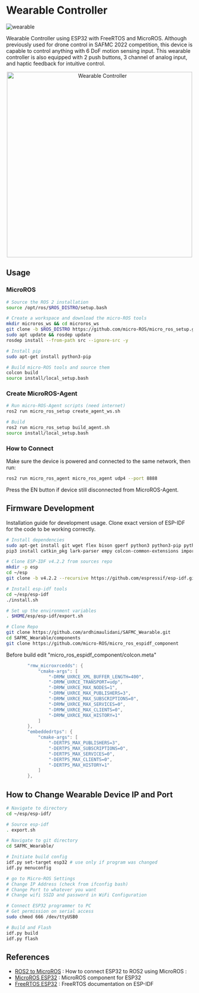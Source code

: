 Wearable Controller
==============================
![wearable](https://github.com/ardhimaulidani/SAFMC_Wearable/assets/62376702/5faacb21-9c05-45bb-86f6-6163b41ba1f6)

Wearable Controller using ESP32 with FreeRTOS and MicroROS.
Although previously used for drone control in SAFMC 2022 competition, this device is capable to control anything with 6 DoF motion sensing input.
This wearable controller is also equipped with 2 push buttons, 3 channel of analog input, and haptic feedback for intuitive control.

<p align="center">
  <img src="https://github.com/ardhimaulidani/wearable_controller/assets/62376702/3b7059ce-328d-492b-8747-9d91c941629c" width="500" title="Wearable Controller">
</p>

## Usage
### MicroROS
```bash
# Source the ROS 2 installation
source /opt/ros/$ROS_DISTRO/setup.bash

# Create a workspace and download the micro-ROS tools
mkdir microros_ws && cd microros_ws
git clone -b $ROS_DISTRO https://github.com/micro-ROS/micro_ros_setup.git src/micro_ros_setup
sudo apt update && rosdep update
rosdep install --from-path src --ignore-src -y

# Install pip
sudo apt-get install python3-pip

# Build micro-ROS tools and source them
colcon build
source install/local_setup.bash
```

### Create MicroROS-Agent
```bash
# Run micro-ROS-Agent scripts (need internet)
ros2 run micro_ros_setup create_agent_ws.sh

# Build
ros2 run micro_ros_setup build_agent.sh
source install/local_setup.bash
```

### How to Connect
Make sure the device is powered and connected to the same network, then run:
```bash
ros2 run micro_ros_agent micro_ros_agent udp4 --port 8888
```
Press the EN button if device still disconnected from MicroROS-Agent.

## Firmware Development
Installation guide for development usage. Clone exact version of ESP-IDF for the code to be working correctly.
```bash
# Install dependencies
sudo apt-get install git wget flex bison gperf python3 python3-pip python3-setuptools cmake ninja-build ccache libffi-dev libssl-dev dfu-util libusb-1.0-0
pip3 install catkin_pkg lark-parser empy colcon-common-extensions importlib-resources

# Clone ESP-IDF v4.2.2 from sources repo
mkdir -p esp
cd ~/esp
git clone -b v4.2.2 --recursive https://github.com/espressif/esp-idf.git

# Install esp-idf tools
cd ~/esp/esp-idf
./install.sh

# Set up the environment variables
. $HOME/esp/esp-idf/export.sh

# Clone Repo
git clone https://github.com/ardhimaulidani/SAFMC_Wearable.git
cd SAFMC_Wearable/components
git clone https://github.com/micro-ROS/micro_ros_espidf_component
```

Before build edit "micro_ros_espidf_component/colcon.meta" 
```c
        "rmw_microxrcedds": {
            "cmake-args": [
                "-DRMW_UXRCE_XML_BUFFER_LENGTH=400",
                "-DRMW_UXRCE_TRANSPORT=udp",
                "-DRMW_UXRCE_MAX_NODES=1",
                "-DRMW_UXRCE_MAX_PUBLISHERS=3",
                "-DRMW_UXRCE_MAX_SUBSCRIPTIONS=0",
                "-DRMW_UXRCE_MAX_SERVICES=0",
                "-DRMW_UXRCE_MAX_CLIENTS=0",
                "-DRMW_UXRCE_MAX_HISTORY=1"
            ]
        },
        "embeddedrtps": {
            "cmake-args": [
                "-DERTPS_MAX_PUBLISHERS=3",
                "-DERTPS_MAX_SUBSCRIPTIONS=0",
                "-DERTPS_MAX_SERVICES=0",
                "-DERTPS_MAX_CLIENTS=0",
                "-DERTPS_MAX_HISTORY=1"
            ]
        },
```

## How to Change Wearable Device IP and Port
```bash
# Navigate to directory
cd ~/esp/esp-idf/  

# Source esp-idf
. export.sh

# Navigate to git directory
cd SAFMC_Wearable/  

# Initiate build config
idf.py set-target esp32 # use only if program was changed
idf.py menuconfig  

# go to Micro-ROS Settings  
# Change IP Address (check from ifconfig bash)
# Change Port to whatever you want
# Change wifi SSID and password in WiFi Configuration 

# Connect ESP32 programmer to PC
# Get permission on serial access
sudo chmod 666 /dev/ttyUSB0

# Build and Flash
idf.py build  
idf.py flash
```

## References
* [ROS2 to MicroROS](https://medium.com/@SameerT009/connect-esp32-to-ros2-foxy-5f06e0cc64df) : How to connect ESP32 to ROS2 using MicroROS :
* [MicroROS ESP32](https://github.com/micro-ROS/micro_ros_espidf_component) : MicroROS component for ESP32
* [FreeRTOS ESP32](https://docs.espressif.com/projects/esp-idf/en/latest/esp32/api-reference/system/freertos.html) : FreeRTOS documentation on ESP-IDF
  
